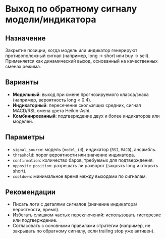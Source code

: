 # Выход по обратному сигналу модели/индикатора

## Назначение
Закрытие позиции, когда модель или индикатор генерируют противоположный сигнал (например, long → short или buy → sell). Применяется как динамический выход, основанный на качественных сменах режима.

## Варианты
- **Модельный**: выход при смене прогнозируемого класса/знака (например, вероятность long < 0.4).
- **Индикаторный**: пересечение скользящих средних, сигнал MACD/RSI, смена цвета Heikin-Ashi.
- **Комбинированный**: подтверждение двух и более индикаторов или моделей.

## Параметры
- `signal_source`: модель (`model_id`), индикатор (`RSI`, `MACD`), ансамбль.
- `threshold`: порог вероятности или значение индикатора.
- `confirmation`: количество баров, требуемых для подтверждения.
- `opposite_position`: разрешать ли разворот (закрыть long и открыть short).
- `cooldown`: минимальное время между выходами по сигналам.

## Рекомендации
- Писать логи с деталями сигналов (значение индикатора/вероятности, время).
- Избегать слишком частых переключений: использовать гистерезис или подтверждение.
- Согласовать с основными правилами стратегии (например, не закрывать по обратному сигналу, если trailing stop уже активен).
